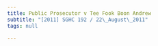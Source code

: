 ```yaml
---
title: Public Prosecutor v Tee Fook Boon Andrew
subtitle: "[2011] SGHC 192 / 22\_August\_2011"
tags: null

---
```


